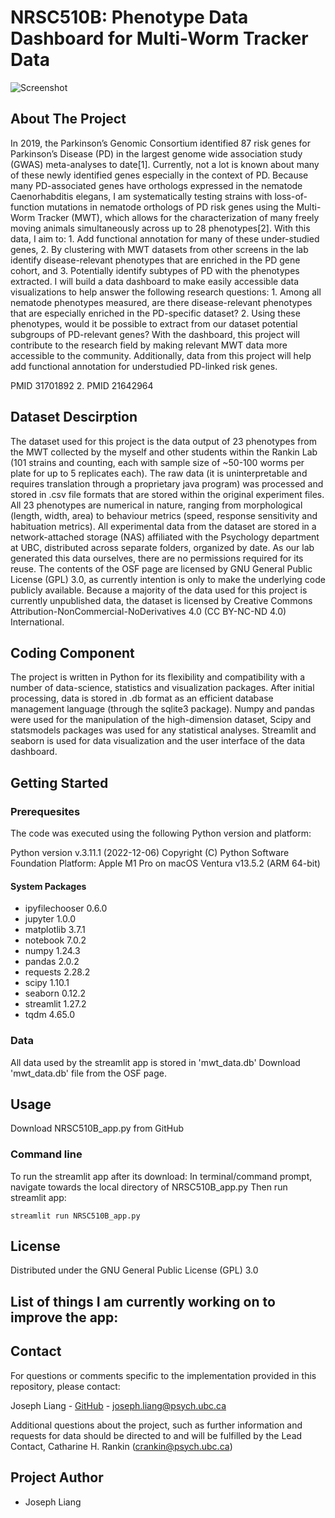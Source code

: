# NRSC510B: Phenotype Data Dashboard for Multi-Worm Tracker Data

![Screenshot](https://github.com/JosephLiangUBC/NRSC510B/assets/41761806/4efb54c7-940e-46ff-a355-0a8fbbe32484)

<!-- About The Project -->
## About The Project

In 2019, the Parkinson’s Genomic Consortium identified 87 risk genes for Parkinson’s Disease (PD) in the largest genome wide association study (GWAS) meta-analyses to date[1]. Currently, not a lot is known about many of these newly identified genes especially in the context of PD. Because many PD-associated genes have orthologs expressed in the nematode Caenorhabditis elegans, I am systematically testing strains with loss-of-function mutations in nematode orthologs of PD risk genes using the Multi-Worm Tracker (MWT), which allows for the characterization of many freely moving animals simultaneously across up to 28 phenotypes[2]. With this data, I aim to: 1. Add functional annotation for many of these under-studied genes, 2. By clustering with MWT datasets from other screens in the lab identify disease-relevant phenotypes that are enriched in the PD gene cohort, and 3. Potentially identify subtypes of PD with the phenotypes extracted. I will build a data dashboard to make easily accessible data visualizations to help answer the following research questions: 1. Among all nematode phenotypes measured, are there disease-relevant phenotypes that are especially enriched in the PD-specific dataset? 2. Using these phenotypes, would it be possible to extract from our dataset potential subgroups of PD-relevant genes? With the dashboard, this project will contribute to the research field by making relevant MWT data more accessible to the community. Additionally, data from this project will help add functional annotation for understudied PD-linked risk genes.

PMID 31701892 2. PMID 21642964


<!-- Dataset Description -->
## Dataset Descirption
The dataset used for this project is the data output of 23 phenotypes from the MWT collected by the myself and other students within the Rankin Lab (101 strains and counting, each with sample size of ~50-100 worms per plate for up to 5 replicates each). The raw data (it is uninterpretable and requires translation through a proprietary java program) was processed and stored in .csv file formats that are stored within the original experiment files. All 23 phenotypes are numerical in nature, ranging from morphological (length, width, area) to behaviour metrics (speed, response sensitivity and habituation metrics). All experimental data from the dataset are stored in a network-attached storage (NAS) affiliated with the Psychology department at UBC, distributed across separate folders, organized by date. As our lab generated this data ourselves, there are no permissions required for its reuse. The contents of the OSF page are licensed by GNU General Public License (GPL) 3.0, as currently intention is only to make the underlying code publicly available. Because a majority of the data used for this project is currently unpublished data, the dataset is licensed by Creative Commons Attribution-NonCommercial-NoDerivatives 4.0 (CC BY-NC-ND 4.0) International.


<!-- Coding Component -->
## Coding Component
The project is written in Python for its flexibility and compatibility with a number of data-science, statistics and visualization packages. After initial processing, data is stored in .db format as an efficient database management language (through the sqlite3 package). Numpy and pandas were used for the manipulation of the high-dimension dataset, Scipy and statsmodels packages was used for any statistical analyses. Streamlit and seaborn is used for data visualization and the user interface of the data dashboard.

<!-- Getting Started -->
## Getting Started

### Prerequesites
The code was executed using the following Python version and platform:

Python version v.3.11.1 (2022-12-06)
Copyright (C) Python Software Foundation
Platform: Apple M1 Pro on macOS Ventura v13.5.2 (ARM 64-bit)

#### System Packages
* ipyfilechooser 0.6.0
* jupyter 1.0.0
* matplotlib 3.7.1
* notebook 7.0.2
* numpy 1.24.3
* pandas 2.0.2
* requests 2.28.2
* scipy 1.10.1
* seaborn 0.12.2
* streamlit 1.27.2
* tqdm 4.65.0

### Data
All data used by the streamlit app is stored in 'mwt_data.db'
Download 'mwt_data.db' file from the OSF page.

<!-- USAGE EXAMPLES -->
## Usage
Download NRSC510B_app.py from GitHub

### Command line
To run the streamlit app after its download:
In terminal/command prompt, navigate towards the local directory of NRSC510B_app.py
Then run streamlit app:
```
streamlit run NRSC510B_app.py
```
<!-- LICENSE -->
## License

Distributed under the GNU General Public License (GPL) 3.0

<!-- Laundry List of Improvements -->
## List of things I am currently working on to improve the app:


<!-- CONTACT -->
## Contact

For questions or comments specific to the implementation provided in this repository, please contact:

Joseph Liang - [GitHub](https://github.com/JosephLiangUBC) - joseph.liang@psych.ubc.ca

Additional questions about the project, such as further information and requests for data should be directed to and will be fulfilled by the Lead Contact, Catharine H. Rankin (crankin@psych.ubc.ca)

<!-- Project Author -->
## Project Author
* Joseph Liang


